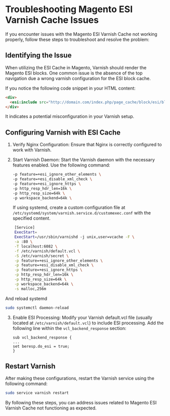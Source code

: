 # Troubleshooting Magento ESI Varnish Cache Issues

If you encounter issues with the Magento ESI Varnish Cache not working properly, follow these steps to troubleshoot and resolve the problem:

## Identifying the Issue

When utilizing the ESI Cache in Magento, Varnish should render the Magento ESI blocks. One common issue is the absence of the top navigation due a wrong varnish configuration for the ESI block cache.

If you notice the following code snippet in your HTML content:

```html
<div>
  <esi:include src="http://domain.com/index.php/page_cache/block/esi/blocks"/>
</div>
```

It indicates a potential misconfiguration in your Varnish setup.

## Configuring Varnish with ESI Cache

1. Verify Nginx Configuration:
   Ensure that Nginx is correctly configured to work with Varnish.

2. Start Varnish Daemon:
   Start the Varnish daemon with the necessary features enabled. Use the following command:

   ```bash
   -p feature=+esi_ignore_other_elements \
   -p feature=+esi_disable_xml_check \
   -p feature=+esi_ignore_https \
   -p http_resp_hdr_len=16k \
   -p http_resp_size=64k \
   -p workspace_backend=64k \
   ```

   If using systemd, create a custom configuration file at `/etc/systemd/system/varnish.service.d/customexec.conf` with the specified content.
  
```bash
    [Service]
    ExecStart=
    ExecStart=/usr/sbin/varnishd -j unix,user=vcache -F \
    -a :80 \
    -T localhost:6082 \
    -f /etc/varnish/default.vcl \
    -S /etc/varnish/secret \
    -p feature=+esi_ignore_other_elements \
    -p feature=+esi_disable_xml_check \
    -p feature=+esi_ignore_https \
    -p http_resp_hdr_len=16k \
    -p http_resp_size=64k \
    -p workspace_backend=64k \
    -s malloc,256m
```
And reload systemd

```bash
sudo systemctl daemon-reload
```

3. Enable ESI Processing:
   Modify your Varnish default.vcl file (usually located at `/etc/varnish/default.vcl`) to include ESI processing. Add the following line within the `vcl_backend_response` section:

   ```vcl
   sub vcl_backend_response {
   ...
   set beresp.do_esi = true;
   }
   ```

## Restart Varnish

After making these configurations, restart the Varnish service using the following command:

```bash
sudo service varnish restart
```

By following these steps, you can address issues related to Magento ESI Varnish Cache not functioning as expected.